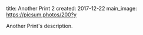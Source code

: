 title: Another Print 2
created: 2017-12-22
main_image: https://picsum.photos/200?y

Another Print's description.
